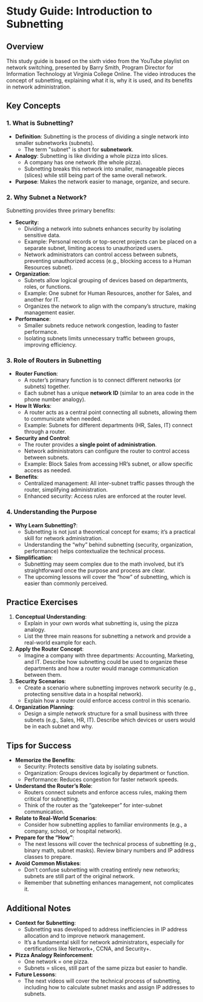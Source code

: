# Study Guide: Introduction to Subnetting

## Overview
This study guide is based on the sixth video from the YouTube playlist on network switching, presented by Barry Smith, Program Director for Information Technology at Virginia College Online. The video introduces the concept of subnetting, explaining what it is, why it is used, and its benefits in network administration.

## Key Concepts

### 1. What is Subnetting?
- **Definition**: Subnetting is the process of dividing a single network into smaller subnetworks (subnets).
  - The term "subnet" is short for **subnetwork**.
- **Analogy**: Subnetting is like dividing a whole pizza into slices.
  - A company has one network (the whole pizza).
  - Subnetting breaks this network into smaller, manageable pieces (slices) while still being part of the same overall network.
- **Purpose**: Makes the network easier to manage, organize, and secure.

### 2. Why Subnet a Network?
Subnetting provides three primary benefits:
- **Security**:
  - Dividing a network into subnets enhances security by isolating sensitive data.
  - Example: Personal records or top-secret projects can be placed on a separate subnet, limiting access to unauthorized users.
  - Network administrators can control access between subnets, preventing unauthorized access (e.g., blocking access to a Human Resources subnet).
- **Organization**:
  - Subnets allow logical grouping of devices based on departments, roles, or functions.
  - Example: One subnet for Human Resources, another for Sales, and another for IT.
  - Organizes the network to align with the company’s structure, making management easier.
- **Performance**:
  - Smaller subnets reduce network congestion, leading to faster performance.
  - Isolating subnets limits unnecessary traffic between groups, improving efficiency.

### 3. Role of Routers in Subnetting
- **Router Function**:
  - A router’s primary function is to connect different networks (or subnets) together.
  - Each subnet has a unique **network ID** (similar to an area code in the phone number analogy).
- **How It Works**:
  - A router acts as a central point connecting all subnets, allowing them to communicate when needed.
  - Example: Subnets for different departments (HR, Sales, IT) connect through a router.
- **Security and Control**:
  - The router provides a **single point of administration**.
  - Network administrators can configure the router to control access between subnets.
  - Example: Block Sales from accessing HR’s subnet, or allow specific access as needed.
- **Benefits**:
  - Centralized management: All inter-subnet traffic passes through the router, simplifying administration.
  - Enhanced security: Access rules are enforced at the router level.

### 4. Understanding the Purpose
- **Why Learn Subnetting?**:
  - Subnetting is not just a theoretical concept for exams; it’s a practical skill for network administration.
  - Understanding the “why” behind subnetting (security, organization, performance) helps contextualize the technical process.
- **Simplification**:
  - Subnetting may seem complex due to the math involved, but it’s straightforward once the purpose and process are clear.
  - The upcoming lessons will cover the “how” of subnetting, which is easier than commonly perceived.

## Practice Exercises
1. **Conceptual Understanding**:
   - Explain in your own words what subnetting is, using the pizza analogy.
   - List the three main reasons for subnetting a network and provide a real-world example for each.
2. **Apply the Router Concept**:
   - Imagine a company with three departments: Accounting, Marketing, and IT. Describe how subnetting could be used to organize these departments and how a router would manage communication between them.
3. **Security Scenarios**:
   - Create a scenario where subnetting improves network security (e.g., protecting sensitive data in a hospital network).
   - Explain how a router could enforce access control in this scenario.
4. **Organization Planning**:
   - Design a simple network structure for a small business with three subnets (e.g., Sales, HR, IT). Describe which devices or users would be in each subnet and why.

## Tips for Success
- **Memorize the Benefits**:
  - Security: Protects sensitive data by isolating subnets.
  - Organization: Groups devices logically by department or function.
  - Performance: Reduces congestion for faster network speeds.
- **Understand the Router’s Role**:
  - Routers connect subnets and enforce access rules, making them critical for subnetting.
  - Think of the router as the “gatekeeper” for inter-subnet communication.
- **Relate to Real-World Scenarios**:
  - Consider how subnetting applies to familiar environments (e.g., a company, school, or hospital network).
- **Prepare for the “How”**:
  - The next lessons will cover the technical process of subnetting (e.g., binary math, subnet masks). Review binary numbers and IP address classes to prepare.
- **Avoid Common Mistakes**:
  - Don’t confuse subnetting with creating entirely new networks; subnets are still part of the original network.
  - Remember that subnetting enhances management, not complicates it.

## Additional Notes
- **Context for Subnetting**:
  - Subnetting was developed to address inefficiencies in IP address allocation and to improve network management.
  - It’s a fundamental skill for network administrators, especially for certifications like Network+, CCNA, and Security+.
- **Pizza Analogy Reinforcement**:
  - One network = one pizza.
  - Subnets = slices, still part of the same pizza but easier to handle.
- **Future Lessons**:
  - The next videos will cover the technical process of subnetting, including how to calculate subnet masks and assign IP addresses to subnets.